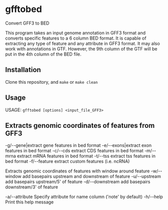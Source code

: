 # gfftobed
Convert GFF3 to BED



This program takes an input genome annotation in GFF3 format and converts specific features to a 6 column BED format. It is capable of extracting any type of feature and any attribute in GFF3 format. It may also work with annotations in GTF. However, the 9th column of the GTF will be put in the 4th column of the BED file.

## Installation

Clone this repository, and `make` or `make clean`


## Usage


USAGE:
	`gfftobed [options] <input_file_GFF3>`


Extracts genomic coordinates of features from GFF3
--------------------------------------------------------
-g/--gene|extract gene features in bed format
-e/--exons|extract exon features in bed format
-c/--cds			extract CDS features in bed format
-m/--mrna			extract mRNA features in bed format
-t/--tss			extract tss features in bed format
-f/--feature <feat>		extract custom features (i.e. ncRNA)

Extracts genomic coordinates of features with window around feature
-w/--window <int>		add <int> basepairs upstream and downstream of feature
-u/--upstream <int>		add <int> basepairs upstream/5' of feature
-d/--downstream <int>		add <int> basepairs downstream/3' of feature

-a/--attribute <string>		Specify attribute for name column ('note' by default)
-h/--help			Print this help message
  
  
